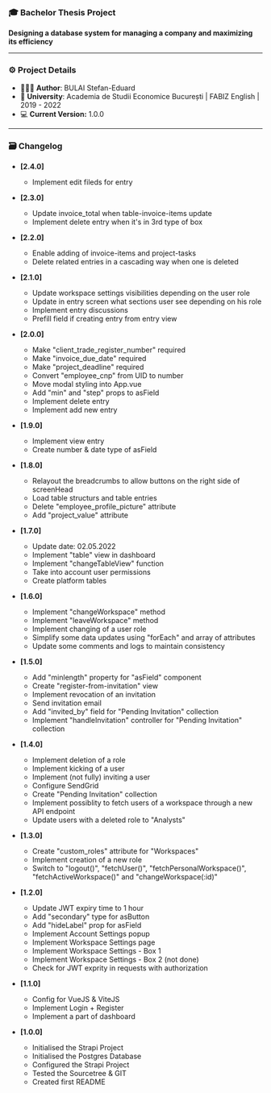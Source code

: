 ### 🎓 **Bachelor Thesis Project**

**Designing a database system for managing a company and maximizing its efficiency**

---
### ⚙️ **Project Details**
- 👨🏻‍🎓 **Author**: BULAI Stefan-Eduard
- 🏫 **University**: Academia de Studii Economice București | FABIZ English | 2019 - 2022
- 💻 **Current Version:** 1.0.0

---

### 🗃 **Changelog**

- **[2.4.0]**
    - Implement edit fileds for entry

- **[2.3.0]**
    - Update invoice_total when table-invoice-items update
    - Implement delete entry when it's in 3rd type of box

- **[2.2.0]**
    - Enable adding of invoice-items and project-tasks
    - Delete related entries in a cascading way when one is deleted

- **[2.1.0]**
    - Update workspace settings visibilities depending on the user role
    - Update in entry screen what sections user see depending on his role
    - Implement entry discussions
    - Prefill field if creating entry from entry view

- **[2.0.0]**
    - Make "client_trade_register_number" required
    - Make "invoice_due_date" required
    - Make "project_deadline" required
    - Convert "employee_cnp" from UID to number
    - Move modal styling into App.vue
    - Add "min" and "step" props to asField
    - Implement delete entry
    - Implement add new entry

- **[1.9.0]**
    - Implement view entry
    - Create number & date type of asField

- **[1.8.0]**
    - Relayout the breadcrumbs to allow buttons on the right side of screenHead
    - Load table structurs and table entries
    - Delete "employee_profile_picture" attribute
    - Add "project_value" attribute

- **[1.7.0]**
    - Update date: 02.05.2022
    - Implement "table" view in dashboard
    - Implement "changeTableView" function
    - Take into account user permissions
    - Create platform tables

- **[1.6.0]**
    - Implement "changeWorkspace" method
    - Implement "leaveWorkspace" method
    - Implement changing of a user role
    - Simplify some data updates using "forEach" and array of attributes
    - Update some comments and logs to maintain consistency

- **[1.5.0]**
    - Add "minlength" property for "asField" component
    - Create "register-from-invitation" view
    - Implement revocation of an invitation
    - Send invitation email
    - Add "invited_by" field for "Pending Invitation" collection
    - Implement "handleInvitation" controller for "Pending Invitation" collection

- **[1.4.0]**
    - Implement deletion of a role
    - Implement kicking of a user
    - Implement (not fully) inviting a user
    - Configure SendGrid
    - Create "Pending Invitation" collection
    - Implement possiblity to fetch users of a workspace through a new API endpoint
    - Update users with a deleted role to "Analysts"

- **[1.3.0]**
    - Create "custom_roles" attribute for "Workspaces"
    - Implement creation of a new role
    - Switch to "logout()", "fetchUser()", "fetchPersonalWorkspace()", "fetchActiveWorkspace()" and "changeWorkspace(:id)"

- **[1.2.0]**
    - Update JWT expiry time to 1 hour
    - Add "secondary" type for asButton
    - Add "hideLabel" prop for asField
    - Implement Account Settings popup
    - Implement Workspace Settings page
    - Implement Workspace Settings - Box 1
    - Implement Workspace Settings - Box 2 (not done)
    - Check for JWT exprity in requests with authorization

- **[1.1.0]**
    - Config for VueJS & ViteJS
    - Implement Login + Register
    - Implement a part of dashboard

- **[1.0.0]**
    - Initialised the Strapi Project
    - Initialised the Postgres Database
    - Configured the Strapi Project
    - Tested the Sourcetree & GIT
    - Created first README
